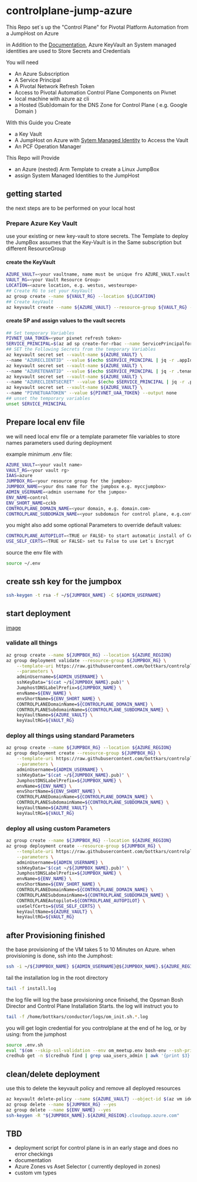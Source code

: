 # controlplane-jump-azure

This Repo set´s up the "Control Plane" for Pivotal Platform Automation from a JumpHost on Azure

in Addition to the [Documentation](http://docs.pivotal.io/platform-automation/), Azure KeyVault an System managed identities are used to
Store Secrets and Credentials

You will need

- An Azure Subscription
- A Service Principal
- A Pivotal Network Refresh Token
- Access to Pivotal Automation Control Plane Components on Pivnet
- local machine with azure az cli
- a Hosted (Sub)domain for the DNS Zone for Control Plane ( e.g. Google Domain )

With this Guide you Create

- a Key Vault
- A JumpHost on Azure with [Sytem Managed Identity](https://docs.microsoft.com/en-us/azure/active-directory/managed-identities-azure-resources/tutorial-linux-vm-access-nonaad) to Access the Vault
- An PCF Operation Manager

This Repo will Provide

- an Azure (nested) Arm Template to create a Linux JumpBox
- assign System Managed Identities to the JumpHost

## getting started

the next steps are to be performed on your local host

### Prepare Azure Key Vault

use your existing or new key-vault to store secrets.
The Template to deploy the JumpBox assumes that the Key-Vault is in the Same subscription but different ResourceGroup

#### create the KeyVault

```bash
AZURE_VAULT=<your vaultname, name must be unique fro AZURE_VAULT.vault.azure.com>
VAULT_RG=<your Vault Resource Group>
LOCATION=<azure location, e.g. westus, westeurope>
## Create RG to set your KeyVault
az group create --name ${VAULT_RG} --location ${LOCATION}
## Create keyVault
az keyvault create --name ${AZURE_VAULT} --resource-group ${VAULT_RG} --location ${LOCATION}
```

#### create SP and assign values to the vault  secrets

```bash
## Set temporary Variables
PIVNET_UAA_TOKEN=<your pivnet refresh token>
SERVICE_PRINCIPAL=$(az ad sp create-for-rbac --name ServicePrincipalforControlPlane --output json)
## SET the Following Secrets from the temporary Variables
az keyvault secret set --vault-name ${AZURE_VAULT} \
--name "AZURECLIENTID" --value $(echo $SERVICE_PRINCIPAL | jq -r .appId) --output none
az keyvault secret set --vault-name ${AZURE_VAULT} \
--name "AZURETENANTID" --value $(echo $SERVICE_PRINCIPAL | jq -r .tenant) --output none
az keyvault secret set --vault-name ${AZURE_VAULT} \
--name "AZURECLIENTSECRET" --value $(echo $SERVICE_PRINCIPAL | jq -r .password) --output none
az keyvault secret set --vault-name ${AZURE_VAULT} \
--name "PIVNETUAATOKEN" --value ${PIVNET_UAA_TOKEN} --output none
## unset the temporary variables
unset SERVICE_PRINCIPAL
```

## Prepare local env file

we will need local env file *or* a template parameter file variables to store names parameters used during deployment

example minimum .env file:
```bash
AZURE_VAULT=<your vault name>
VAULT_RG=<your vault rg>
IAAS=azure
JUMPBOX_RG=<your resource group for the jumpbox>
JUMPBOX_NAME=<your dns name for the jumpbox e.g. myccjumpbox>
ADMIN_USERNAME=<admin username for the jumpox>
ENV_NAME=control
ENV_SHORT_NAME=cckb
CONTROLPLANE_DOMAIN_NAME=<your domain, e.g. domain.com>
CONTROLPLANE_SUBDOMAIN_NAME=<your subdomain for control plane, e.g.control>
```

you might also add some optional Parameters to override default values:

```bash
CONTROLPLANE_AUTOPILOT=<TRUE or FALSE> to start automatic install of Control Plane from BosH Release
USE_SELF_CERTS=<TRUE or FALSE> set tu False to use Let´s Encrypt
```

source the env file with

```bash
source ~/.env
```

## create ssh key for the jumpbox

```bash
ssh-keygen -t rsa -f ~/${JUMPBOX_NAME} -C ${ADMIN_USERNAME}
```

## start deployment
[image](https://user-images.githubusercontent.com/8255007/57944340-fcbba080-78d6-11e9-89e4-bf771c7288ee.png)

### validate all things

```bash
az group create --name ${JUMPBOX_RG} --location ${AZURE_REGION}
az group deployment validate --resource-group ${JUMPBOX_RG} \
    --template-uri https://raw.githubusercontent.com/bottkars/controlplane-jump-azure/$BRANCH/azuredeploy.json \
    --parameters \
    adminUsername=${ADMIN_USERNAME} \
    sshKeyData="$(cat ~/${JUMPBOX_NAME}.pub)" \
    JumphostDNSLabelPrefix=${JUMPBOX_NAME} \
    envName=${ENV_NAME} \
    envShortName=${ENV_SHORT_NAME} \
    CONTROLPLANEDomainName=${CONTROLPLANE_DOMAIN_NAME} \
    CONTROLPLANESubdomainName=${CONTROLPLANE_SUBDOMAIN_NAME} \
    keyVaultName=${AZURE_VAULT} \
    keyVaultRG=${VAULT_RG}
```

### deploy all things using standard Parameters

```bash
az group create --name ${JUMPBOX_RG} --location ${AZURE_REGION}
az group deployment create --resource-group ${JUMPBOX_RG} \
    --template-uri https://raw.githubusercontent.com/bottkars/controlplane-jump-azure/$BRANCH/azuredeploy.json \
    --parameters \
    adminUsername=${ADMIN_USERNAME} \
    sshKeyData="$(cat ~/${JUMPBOX_NAME}.pub)" \
    JumphostDNSLabelPrefix=${JUMPBOX_NAME} \
    envName=${ENV_NAME} \
    envShortName=${ENV_SHORT_NAME} \
    CONTROLPLANEDomainName=${CONTROLPLANE_DOMAIN_NAME} \
    CONTROLPLANESubdomainName=${CONTROLPLANE_SUBDOMAIN_NAME} \
    keyVaultName=${AZURE_VAULT} \
    keyVaultRG=${VAULT_RG}
```

### deploy all using custom Parameters

```bash
az group create --name ${JUMPBOX_RG} --location ${AZURE_REGION}
az group deployment create --resource-group ${JUMPBOX_RG} \
    --template-uri https://raw.githubusercontent.com/bottkars/controlplane-jump-azure/$BRANCH/azuredeploy.json \
    --parameters \
    adminUsername=${ADMIN_USERNAME} \
    sshKeyData="$(cat ~/${JUMPBOX_NAME}.pub)" \
    JumphostDNSLabelPrefix=${JUMPBOX_NAME} \
    envName=${ENV_NAME} \
    envShortName=${ENV_SHORT_NAME} \
    CONTROLPLANEDomainName=${CONTROLPLANE_DOMAIN_NAME} \
    CONTROLPLANESubdomainName=${CONTROLPLANE_SUBDOMAIN_NAME} \
    CONTROLPLANEAutopilot=${CONTROLPLANE_AUTOPILOT} \
    useSelfCerts=${USE_SELF_CERTS} \
    keyVaultName=${AZURE_VAULT} \
    keyVaultRG=${VAULT_RG}
```

## after Provisioning finished

the base provisioning of the VM takes 5 to 10 Minutes on Azure.
when provisioning is done, ssh into the Jumphost:

```Bash
ssh -i ~/${JUMPBOX_NAME} ${ADMIN_USERNAME}@${JUMPBOX_NAME}.${AZURE_REGION}.cloudapp.azure.com
```

tail the installation log in the root directory

```bash
tail -f install.log
```

the log file will log the base provisioning
once finisehd, the Opsman Bosh Director and Control Plane Installation Starts.
the log will instruct you to

```bash
tail -f /home/bottkars/conductor/logs/om_init.sh.*.log
```

you will get login credential for you controlplane at the end of he log, or by using:
from the jumphost
```bash
source .env.sh
eval "$(om --skip-ssl-validation --env om_meetup.env bosh-env --ssh-private-key opsman)"
credhub get -n $(credhub find | grep uaa_users_admin | awk '{print $3}')
```


## clean/delete deployment

use this to delete the keyvault policy and remove all deployed resources

```bash
az keyvault delete-policy --name ${AZURE_VAULT} --object-id $(az vm identity show --resource-group ${JUMPBOX_RG} --name controlplanejumphost --query principalId --output tsv)
az group delete --name ${JUMPBOX_RG} --yes
az group delete --name ${ENV_NAME} --yes
ssh-keygen -R "${JUMPBOX_NAME}.${AZURE_REGION}.cloudapp.azure.com"
```

## TBD

- deployment script for control plane is in an early stage and does no error checkings
- documentation
- Azure Zones vs Aset Selector ( currently deployed in zones)
- custom vm types
